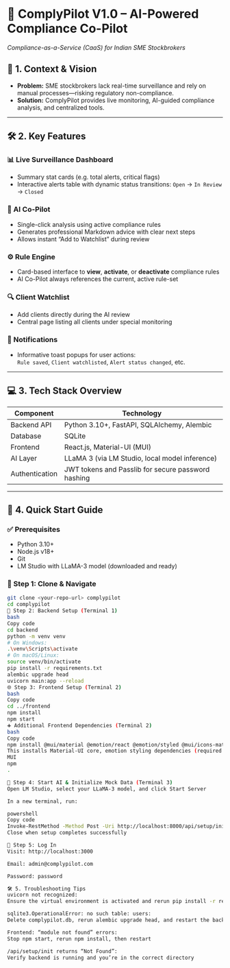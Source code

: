# 🚀 ComplyPilot V1.0 – AI-Powered Compliance Co-Pilot  
*Compliance-as-a-Service (CaaS) for Indian SME Stockbrokers*

## 🎯 1. Context & Vision  
- **Problem:** SME stockbrokers lack real-time surveillance and rely on manual processes—risking regulatory non-compliance.  
- **Solution:** ComplyPilot provides live monitoring, AI-guided compliance analysis, and centralized tools.

---

## 🛠️ 2. Key Features  

### 📊 Live Surveillance Dashboard  
- Summary stat cards (e.g. total alerts, critical flags)  
- Interactive alerts table with dynamic status transitions: `Open` → `In Review` → `Closed`

### 🤖 AI Co-Pilot  
- Single-click analysis using active compliance rules  
- Generates professional Markdown advice with clear next steps  
- Allows instant “Add to Watchlist” during review

### ⚙️ Rule Engine  
- Card-based interface to **view**, **activate**, or **deactivate** compliance rules  
- AI Co-Pilot always references the current, active rule-set

### 🔍 Client Watchlist  
- Add clients directly during the AI review  
- Central page listing all clients under special monitoring

### 🔔 Notifications  
- Informative toast popups for user actions:  
  `Rule saved`, `Client watchlisted`, `Alert status changed`, etc.

---

## 💻 3. Tech Stack Overview  

| **Component**       | **Technology**                                     |
|---------------------|-----------------------------------------------------|
| Backend API         | Python 3.10+, FastAPI, SQLAlchemy, Alembic         |
| Database            | SQLite                                              |
| Frontend            | React.js, Material-UI (MUI)                         |
| AI Layer            | LLaMA 3 (via LM Studio, local model inference)      |
| Authentication      | JWT tokens and Passlib for secure password hashing  |

---

## 🚀 4. Quick Start Guide  

### ✅ Prerequisites  
- Python 3.10+  
- Node.js v18+  
- Git  
- LM Studio with LLaMA-3 model (downloaded and ready)

### 🧱 Step 1: Clone & Navigate  
```bash
git clone <your-repo-url> complypilot
cd complypilot
🐍 Step 2: Backend Setup (Terminal 1)
bash
Copy code
cd backend
python -m venv venv
# On Windows:
.\venv\Scripts\activate
# On macOS/Linux:
source venv/bin/activate
pip install -r requirements.txt
alembic upgrade head
uvicorn main:app --reload
🌐 Step 3: Frontend Setup (Terminal 2)
bash
Copy code
cd ../frontend
npm install
npm start
➕ Additional Frontend Dependencies (Terminal 2)
bash
Copy code
npm install @mui/material @emotion/react @emotion/styled @mui/icons-material react-router-dom axios react-markdown
This installs Material-UI core, emotion styling dependencies (required by the default MUI theme engine), icons, router, HTTP client, and rendering Markdown support 
MUI
npm
.

🧠 Step 4: Start AI & Initialize Mock Data (Terminal 3)
Open LM Studio, select your LLaMA-3 model, and click Start Server

In a new terminal, run:

powershell
Copy code
Invoke-RestMethod -Method Post -Uri http://localhost:8000/api/setup/init
Close when setup completes successfully

🔐 Step 5: Log In
Visit: http://localhost:3000

Email: admin@complypilot.com

Password: password

🛠️ 5. Troubleshooting Tips
uvicorn not recognized:
Ensure the virtual environment is activated and rerun pip install -r requirements.txt

sqlite3.OperationalError: no such table: users:
Delete complypilot.db, rerun alembic upgrade head, and restart the backend

Frontend: “module not found” errors:
Stop npm start, rerun npm install, then restart

/api/setup/init returns “Not Found”:
Verify backend is running and you’re in the correct directory

